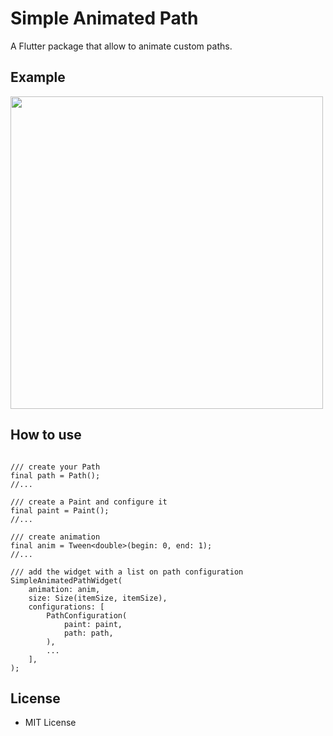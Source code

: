 # Simple Animated Path

A Flutter package that allow to animate custom paths.

## Example

<img src="//misk/example.gif?raw=true" width="500" alt="">

## How to use

```code

/// create your Path
final path = Path();
//...

/// create a Paint and configure it
final paint = Paint();
//...

/// create animation
final anim = Tween<double>(begin: 0, end: 1); 
//...

/// add the widget with a list on path configuration
SimpleAnimatedPathWidget(
    animation: anim,
    size: Size(itemSize, itemSize),
    configurations: [
        PathConfiguration(
            paint: paint,
            path: path,
        ),
        ...
    ],
);

```
## License

* MIT License
